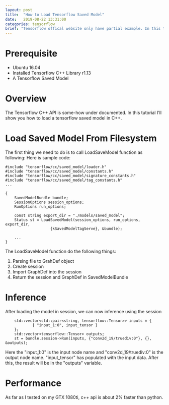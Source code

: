 ```yaml
---
layout: post
title:  "How to Load Tensorflow Saved Model"
date:   2019-08-22 13:31:00
categories: tensorflow
brief: "Tensorflow offical website only have partial example. In this tutorial I have a full example and explan everything detail"
---
```


# Prerequisite
* Ubuntu 16.04
* Installed Tensorflow C++ Library r1.13
* A Tensorflow Saved Model
  
# Overview
The Tensorflow C++ API is some-how under documented. In this tutorial I'll show you how to load a tensorflow saved model in C++.

# Load Saved Model From Filesystem
The first thing we need to do is to call LoadSaveModel function as following:
Here is sample code:
```
#include "tensorflow/cc/saved_model/loader.h"
#include "tensorflow/cc/saved_model/constants.h"
#include "tensorflow/cc/saved_model/signature_constants.h"
#include "tensorflow/cc/saved_model/tag_constants.h"
...

{
    SavedModelBundle bundle;
    SessionOptions session_options;
    RunOptions run_options;

    const string export_dir = "./models/saved_model";
    Status st = LoadSavedModel(session_options, run_options, export_dir,
                    {kSavedModelTagServe}, &bundle);

    ...
}
```
The LoadSaveModel function do the following things:
1. Parsing file to GrahDef object
2. Create session
3. Import GraphDef into the session
4. Return the session and GraphDef in SavedModelBundle

# Inference
After loading the model in session, we can now inference using the session
```
    std::vector<std::pair<string, tensorflow::Tensor>> inputs = {
            { "input_1:0", input_tensor }
    };
    std::vector<tensorflow::Tensor> outputs;
    st = bundle.session->Run(inputs, {"conv2d_19/truediv:0"}, {}, &outputs);
```

Here the "input_1:0" is the input node name and "conv2d_19/truediv:0" is the output node name. "input_tensor" has populated with the input data.
After this, the result will be in the "outputs" variable.

# Performance
As far as I tested on my GTX 1080ti, c++ api is about 2% faster than python.